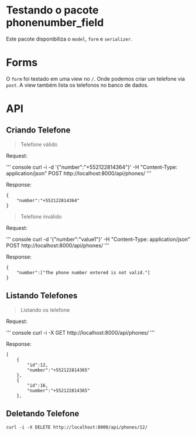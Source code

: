 # Testando o pacote phonenumber_field

Este pacote disponibiliza o `model`, `form` e `serializer`.

# Forms

O `form` foi testado em uma view no `/`. Onde podemos criar um telefone via `post`. A view também lista os telefonos no banco de dados.

# API

## Criando Telefone

> Telefone válido

Request:

''' console
curl -i -d '{"number":"+552122814364"}' -H "Content-Type: application/json" POST http://localhost:8000/api/phones/
'''

Response:

```consolse
{
    "number":"+552122814364"
}
```

> Telefone inválido

Request:

''' console
curl -d '{"number":"value1"}' -H "Content-Type: application/json" POST http://localhost:8000/api/phones/
'''

Response:

```consolse
{
    "number":["The phone number entered is not valid."]
}
```


## Listando Telefones

> Listando os telefone

Request:

''' console
curl -i -X GET http://localhost:8000/api/phones/
'''

Response:

```consolse
[
    {
        "id":12,
        "number":"+552122814365"
    },
    {
        "id":16,
        "number":"+552122814365"
    },
```

## Deletando Telefone

```console
curl -i -X DELETE http://localhost:8000/api/phones/12/
```